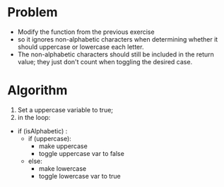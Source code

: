 # Problem

- Modify the function from the previous exercise 
- so it ignores non-alphabetic characters when determining whether it should uppercase or lowercase each letter. 
- The non-alphabetic characters should still be included in the return value; they just don't count when toggling the desired case.

# Algorithm

1. Set a uppercase variable to true;
2. in the loop:
  - if (isAlphabetic) :
    - if (uppercase):
      - make uppercase
      - toggle uppercase var to false 
    - else:
      - make lowercase 
      - toggle lowercase var to true 

